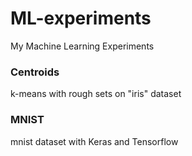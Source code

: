 # ML-experiments <br>
My Machine Learning Experiments

### Centroids <br>
k-means with rough sets on "iris" dataset

### MNIST <br>
mnist dataset with Keras and Tensorflow

